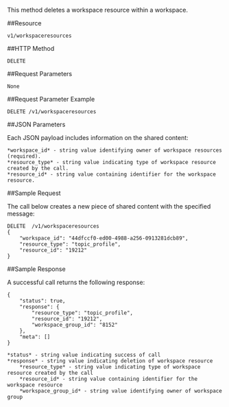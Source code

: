 This method deletes a workspace resource within a workspace.

##Resource

	v1/workspaceresources

##HTTP Method

	DELETE

##Request Parameters

	None

##Request Parameter Example

	DELETE /v1/workspaceresources

##JSON Parameters

Each JSON payload includes information on the shared content:

	*workspace_id* - string value identifying owner of workspace resources (required).
	*resource_type* - string value indicating type of workspace resource created by the call.
	*resource_id* - string value containing identifier for the workspace resource.

##Sample Request

The call below creates a new piece of shared content with the specified message:
```
DELETE	/v1/workspaceresources
{
    "workspace_id": "44dfccf0-ed00-4988-a256-0913281dcb89",
    "resource_type": "topic_profile",
    "resource_id": "19212"
}
```

##Sample Response

A successful call returns the following response:
```
{
    "status": true,
    "response": {
        "resource_type": "topic_profile",
        "resource_id": "19212",
        "workspace_group_id": "8152"
    },
    "meta": []
}
```

    *status* - string value indicating success of call
    *response* - string value indicating deletion of workspace resource
        *resource_type* - string value indicating type of workspace resource created by the call
        *resource_id* - string value containing identifier for the workspace resource
        *workspace_group_id* - string value identifying owner of workspace group